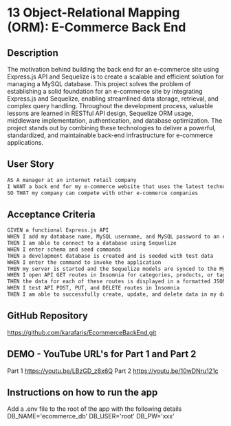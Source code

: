 # 13 Object-Relational Mapping (ORM): E-Commerce Back End

## Description
The motivation behind building the back end for an e-commerce site using Express.js API and Sequelize is to create a scalable and efficient solution for managing a MySQL database. This project solves the problem of establishing a solid foundation for an e-commerce site by integrating Express.js and Sequelize, enabling streamlined data storage, retrieval, and complex query handling. Throughout the development process, valuable lessons are learned in RESTful API design, Sequelize ORM usage, middleware implementation, authentication, and database optimization. The project stands out by combining these technologies to deliver a powerful, standardized, and maintainable back-end infrastructure for e-commerce applications.


## User Story

```md
AS A manager at an internet retail company
I WANT a back end for my e-commerce website that uses the latest technologies
SO THAT my company can compete with other e-commerce companies
```

## Acceptance Criteria

```md
GIVEN a functional Express.js API
WHEN I add my database name, MySQL username, and MySQL password to an environment variable file
THEN I am able to connect to a database using Sequelize
WHEN I enter schema and seed commands
THEN a development database is created and is seeded with test data
WHEN I enter the command to invoke the application
THEN my server is started and the Sequelize models are synced to the MySQL database
WHEN I open API GET routes in Insomnia for categories, products, or tags
THEN the data for each of these routes is displayed in a formatted JSON
WHEN I test API POST, PUT, and DELETE routes in Insomnia
THEN I am able to successfully create, update, and delete data in my database
```
## GitHub Repository 
https://github.com/karafaris/EcommerceBackEnd.git

## DEMO - YouTube URL's for Part 1 and Part 2
Part 1 https://youtu.be/LBzGD_z8x6Q 
Part 2 https://youtu.be/10wDNru121c

## Instructions on how to run the app
Add a .env file to the root of the app with the following details
DB_NAME='ecommerce_db'
DB_USER='root'
DB_PW='xxx'



